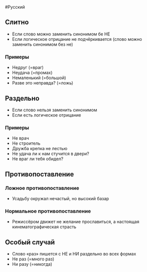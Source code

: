 #Русский 
## Слитно
- Если слово можно заменить синонимом бе НЕ 
- Если логическое отрицание не подчёркивается (слово можно заменить синонимом без не)
### Примеры
- Недруг (=враг)
- Неудача (=промах)
- Немаленький (=большой)
- Разве это неправда? (=ложь)
## Раздельно 
- Если слово нельзя заменить синонимом
- Если есть логическое отрицание 
### Примеры
- Не врач
- Не строитель 
- Дружба крепка не лестью
- Не удача ли к нам стучится в двери? 
- Не враг ли тебя обидел? 
## Противопоставление 
### Ложное противопоставление 
- Усадьбу окружал нечастый, но высокий базар 
### Нормальное противопоставление 
- Режиссёром движет не желание прославиться, а настоящая кинематографическая страсть
## Особый случай 
- Слово «раз» пишется с НЕ и НИ раздельно во всех формах
- Не раз (=много раз)
- Ни разу (=никогда)